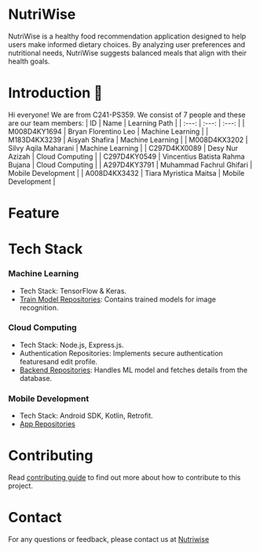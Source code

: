 # NutriWise
NutriWise is a healthy food recommendation application designed to help users make informed dietary choices. By analyzing user preferences and nutritional needs, NutriWise suggests balanced meals that align with their health goals.

# Introduction 👋
Hi everyone! We are from C241-PS359. We consist of 7 people and these are our team members:
| ID       | Name                             | Learning Path |
| :---: | :---: | :---: |
| M008D4KY1694     | Bryan Florentino Leo                     | Machine Learning  |
| M183D4KX3239     | Aisyah Shafira                     | Machine Learning  |
| M008D4KX3202     | Silvy Aqila Maharani                     | Machine Learning  |
| C297D4KX0089     | Desy Nur Azizah                     | Cloud Computing  |
| C297D4KY0549     | Vincentius Batista Rahma Bujana                     | Cloud Computing  |
| A297D4KY3791     | Muhammad Fachrul Ghifari                     | Mobile Development  |
| A008D4KX3432     | Tiara Myristica Maitsa                     | Mobile Development  |

# Feature

# Tech Stack
### Machine Learning
- Tech Stack: TensorFlow & Keras.
- [Train Model Repositories](): Contains trained models for image recognition.
### Cloud Computing
- Tech Stack: Node.js, Express.js.
- Authentication Repositories: Implements secure authentication featuresand edit profile.
- [Backend Repositories](): Handles ML model and fetches details from the database.
### Mobile Development
- Tech Stack: Android SDK, Kotlin, Retrofit.
- [App Repositories]()

# Contributing
Read [contributing guide](CONTRIBUTING.md) to find out more about how to contribute to this project.

# Contact
For any questions or feedback, please contact us at [Nutriwise](mailto:123210083@gmail.com)
